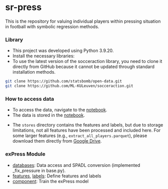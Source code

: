 # sr-press
This is the repository for valuing individual players within pressing situation in football with symbolic regression methods.

### Library
- This project was developed using Python 3.9.20.
- Install the necessary libraries:
- To use the latest version of the socceraction library, you need to clone it directly from GitHub because it cannot be updated through standard installation methods.
```bash
git clone https://github.com/statsbomb/open-data.git
git clone https://github.com/ML-KULeuven/socceraction.git
```

### How to access data
- To access the data, navigate to the [notebook](https://github.com/leemingo/sr-press/tree/geonhee/notebook).
- The data is stored in the [notebook](https://github.com/leemingo/sr-press/tree/geonhee/stores).
 * The `stores` directory contains the features and labels, but due to storage limitations, not all features have been processed and included here. For some larger features (e.g., `extract_all_players.parquet`), please download them directly from [Google Drive](https://drive.google.com/drive/folders/1MJ5UIXgQ2EEcQNstz4Jq2uNRGdOPKLl-).
   
### exPress Module
- [databases](https://github.com/leemingo/sr-press/tree/geonhee/express/databases): Data access and SPADL conversion (implemented _fix_pressure in base.py).
- [features](https://github.com/leemingo/sr-press/blob/geonhee/express/features.py), [labels](https://github.com/leemingo/sr-press/blob/geonhee/express/labels.py): Define features and labels
- [component](https://github.com/leemingo/sr-press/tree/geonhee/express/components): Train the exPress model

